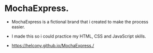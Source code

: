 # MochaExpress.

* MochaExpress is a fictional brand that i created to make the process easier.

* I made this so i could practice my HTML, CSS and JavaScript skills.

* https://helcony.github.io/MochaExpress./
